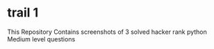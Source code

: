 # trail 1
This Repository Contains screenshots of 3 solved hacker rank python Medium level questions
